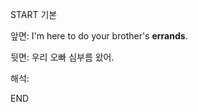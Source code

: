 START
기본

앞면:
I'm here to do your brother's **errands**.


뒷면:
우리 오빠 심부름 왔어.


해석:

<!--ID: 1733726319981-->
END